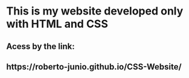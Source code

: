 <h1>This is my website developed only with HTML and CSS</h1>
<h2>Acess by the link:<h2>
<a>https://roberto-junio.github.io/CSS-Website/</a>
